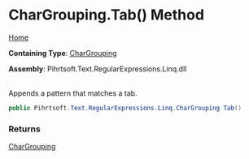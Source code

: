 # CharGrouping\.Tab\(\) Method

[Home](../../../../../../README.md)

**Containing Type**: [CharGrouping](../README.md)

**Assembly**: Pihrtsoft\.Text\.RegularExpressions\.Linq\.dll

\
Appends a pattern that matches a tab\.

```csharp
public Pihrtsoft.Text.RegularExpressions.Linq.CharGrouping Tab()
```

### Returns

[CharGrouping](../README.md)

